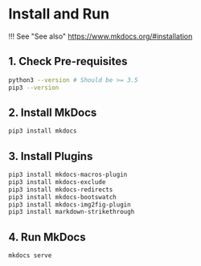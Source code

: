 # Install and Run

!!! See "See also"
    <https://www.mkdocs.org/#installation>

## 1. Check Pre-requisites

```bash
python3 --version # Should be >= 3.5
pip3 --version 
```

## 2. Install MkDocs

```bash
pip3 install mkdocs
```

## 3. Install Plugins

```bash
pip3 install mkdocs-macros-plugin
pip3 install mkdocs-exclude
pip3 install mkdocs-redirects
pip3 install mkdocs-bootswatch
pip3 install mkdocs-img2fig-plugin
pip3 install markdown-strikethrough
```

## 4. Run MkDocs

```bash
mkdocs serve
```
